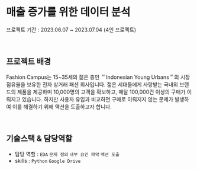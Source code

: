 # 매출 증가를 위한 데이터 분석
프로젝트 기간 : 2023.06.07 ~ 2023.07.04 (4인 프로젝트)

<br>

## 프로젝트 배경
Fashion Campus는 15~35세의 젊은 층인 ＂Indonesian Young Urbans＂의 시장 점유율을 보유한 전자 상거래 패션 회사입니다. 젊은 세대들에게 사랑받는 국내외 브랜드의 제품을 제공하며 10,000명의 고객을 확보하고, 매달 100,000건 이상의 구매가 이뤄지고 있습니다. 하지만 사용자 유입과 비교하면 구매로 이뤄지지 않는 문제가 발생하여 이를 해결하기 위해 액션을 도출하고자 합니다.

<br>

## 기술스택 & 담당역할
- 담당 역할 : ```EDA``` ```문제 정의``` ```내부 요인 파악``` ```액션 도출```
- skills : ```Python```  ```Google Drive```


